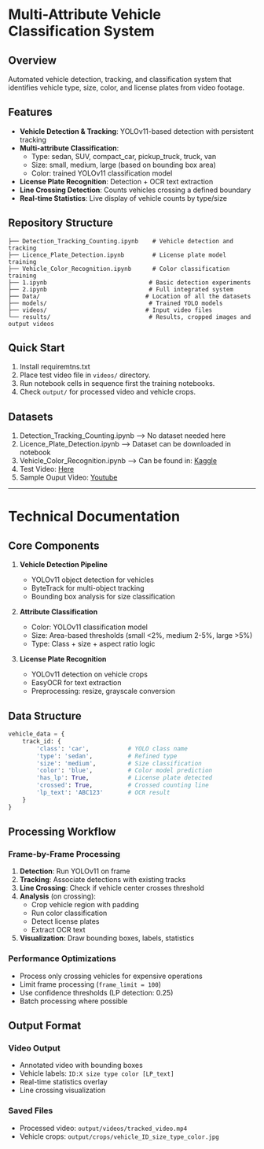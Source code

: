 # Multi-Attribute Vehicle Classification System

## Overview
Automated vehicle detection, tracking, and classification system that identifies vehicle type, size, color, and license plates from video footage.

## Features
- **Vehicle Detection & Tracking**: YOLOv11-based detection with persistent tracking
- **Multi-attribute Classification**: 
  - Type: sedan, SUV, compact_car, pickup_truck, truck, van
  - Size: small, medium, large (based on bounding box area)
  - Color: trained YOLOv11 classification model
- **License Plate Recognition**: Detection + OCR text extraction
- **Line Crossing Detection**: Counts vehicles crossing a defined boundary
- **Real-time Statistics**: Live display of vehicle counts by type/size

## Repository Structure
```
├── Detection_Tracking_Counting.ipynb    # Vehicle detection and tracking
├── Licence_Plate_Detection.ipynb        # License plate model training
├── Vehicle_Color_Recognition.ipynb      # Color classification training
├── 1.ipynb                             # Basic detection experiments
├── 2.ipynb                             # Full integrated system
├── Data/                              # Location of all the datasets
├── models/                             # Trained YOLO models
├── videos/                            # Input video files
└── results/                            # Results, cropped images and output videos
```

## Quick Start
1. Install requiremtns.txt
2. Place test video file in `videos/` directory.
3. Run notebook cells in sequence first the training notebooks.
4. Check `output/` for processed video and vehicle crops.

## Datasets
1. Detection_Tracking_Counting.ipynb --> No dataset needed here
2. Licence_Plate_Detection.ipynb --> Dataset can be downloaded in notebook
3. Vehicle_Color_Recognition.ipynb --> Can be found in: [Kaggle](https://www.kaggle.com/datasets/landrykezebou/vcor-vehicle-color-recognition-dataset)
4. Test Video: [Here](https://www.pexels.com/video/traffic-flow-in-the-highway-2103099/)
5. Sample Ouput Video: [Youtube](https://youtu.be/qKxwxCQBhdk)
---

# Technical Documentation

## Core Components
1. **Vehicle Detection Pipeline**
   - YOLOv11 object detection for vehicles
   - ByteTrack for multi-object tracking
   - Bounding box analysis for size classification

2. **Attribute Classification**
   - Color: YOLOv11 classification model
   - Size: Area-based thresholds (small <2%, medium 2-5%, large >5%)
   - Type: Class + size + aspect ratio logic

3. **License Plate Recognition**
   - YOLOv11 detection on vehicle crops
   - EasyOCR for text extraction
   - Preprocessing: resize, grayscale conversion

## Data Structure
```python
vehicle_data = {
    track_id: {
        'class': 'car',           # YOLO class name
        'type': 'sedan',          # Refined type
        'size': 'medium',         # Size classification
        'color': 'blue',          # Color model prediction
        'has_lp': True,           # License plate detected
        'crossed': True,          # Crossed counting line
        'lp_text': 'ABC123'       # OCR result
    }
}
```

## Processing Workflow

### Frame-by-Frame Processing
1. **Detection**: Run YOLOv11 on frame
2. **Tracking**: Associate detections with existing tracks
3. **Line Crossing**: Check if vehicle center crosses threshold
4. **Analysis** (on crossing):
   - Crop vehicle region with padding
   - Run color classification
   - Detect license plates
   - Extract OCR text
5. **Visualization**: Draw bounding boxes, labels, statistics

### Performance Optimizations
- Process only crossing vehicles for expensive operations
- Limit frame processing (`frame_limit = 100`)
- Use confidence thresholds (LP detection: 0.25)
- Batch processing where possible

## Output Format

### Video Output
- Annotated video with bounding boxes
- Vehicle labels: `ID:X size type color [LP_text]`
- Real-time statistics overlay
- Line crossing visualization

### Saved Files
- Processed video: `output/videos/tracked_video.mp4`
- Vehicle crops: `output/crops/vehicle_ID_size_type_color.jpg`
